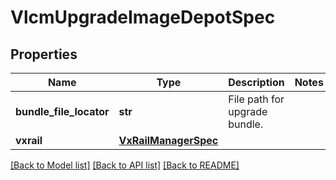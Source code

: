 # VlcmUpgradeImageDepotSpec

## Properties
Name | Type | Description | Notes
------------ | ------------- | ------------- | -------------
**bundle_file_locator** | **str** | File path for upgrade bundle. | 
**vxrail** | [**VxRailManagerSpec**](VxRailManagerSpec.md) |  | 

[[Back to Model list]](../README.md#documentation-for-models) [[Back to API list]](../README.md#documentation-for-api-endpoints) [[Back to README]](../README.md)

